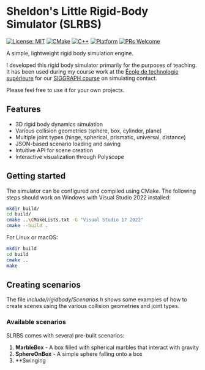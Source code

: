 # Sheldon's Little Rigid-Body Simulator (SLRBS)

[![License: MIT](https://img.shields.io/badge/License-MIT-yellow.svg)](https://opensource.org/licenses/MIT)
[![CMake](https://img.shields.io/badge/CMake-3.15+-blue.svg)](https://cmake.org/)
[![C++](https://img.shields.io/badge/C++-17-blue.svg)](https://isocpp.org/)
[![Platform](https://img.shields.io/badge/Platform-Windows%20%7C%20Linux%20%7C%20macOS-lightgrey.svg)](https://github.com/yourusername/SLRBS)
[![PRs Welcome](https://img.shields.io/badge/PRs-welcome-brightgreen.svg)](https://github.com/yourusername/SLRBS/pulls)

A simple, lightweight rigid body simulation engine. 

I developed this rigid body simulator primarily for the purposes of teaching. It has been used during my course work at the [École de technologie supérieure](https://www.etsmtl.ca/) for our [SIGGRAPH course](https://siggraphcontact.github.io/) on simulating contact. 

Please feel free to use it for your own projects.

## Features

- 3D rigid body dynamics simulation
- Various collision geometries (sphere, box, cylinder, plane)
- Multiple joint types (hinge, spherical, prismatic, universal, distance)
- JSON-based scenario loading and saving
- Intuitive API for scene creation
- Interactive visualization through Polyscope

## Getting started

The simulator can be configured and compiled using CMake. The following steps should work on Windows with Visual Studio 2022 installed:

```bash
mkdir build/
cd build/
cmake ..\CMakeLists.txt -G "Visual Studio 17 2022"
cmake --build .
```

For Linux or macOS:

```bash
mkdir build
cd build
cmake ..
make
```

## Creating scenarios

The file *include/rigidbody/Scenarios.h* shows some examples of how to create scenes using the various collision geometries and joint types.

### Available scenarios

SLRBS comes with several pre-built scenarios:

1. **MarbleBox** - A box filled with spherical marbles that interact with gravity
2. **SphereOnBox** - A simple sphere falling onto a box
3. **Swinging